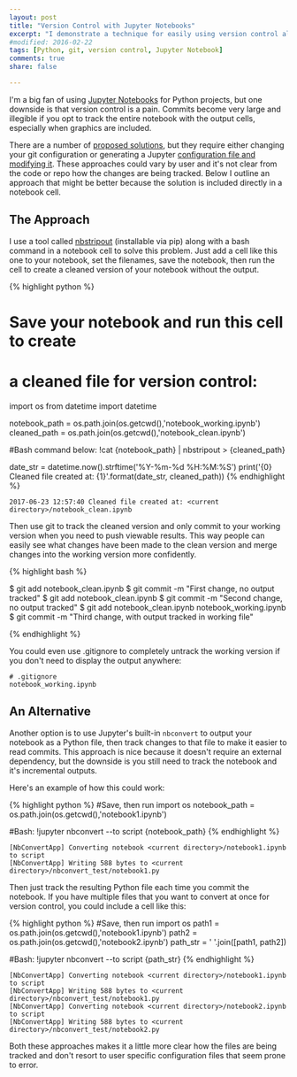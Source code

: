 ```yaml
---
layout: post
title: "Version Control with Jupyter Notebooks"
excerpt: "I demonstrate a technique for easily using version control along with Jupyter Notebooks."
#modified: 2016-02-22
tags: [Python, git, version control, Jupyter Notebook]
comments: true
share: false

---
```


I'm a big fan of using [Jupyter Notebooks](http://jupyter.org/) for Python projects, but one downside is that version control is a pain.  Commits become very large and illegible if you opt to track the entire notebook with the output cells, especially when graphics are included.  

There are a number of [proposed solutions](https://stackoverflow.com/questions/18734739/using-ipython-notebooks-under-version-control), but they require either changing your git configuration or generating a Jupyter [configuration file and modifying it](https://stackoverflow.com/a/25765194).  These approaches could vary by user and it's not clear from the code or repo how the changes are being tracked.  Below I outline an approach that might be better because the solution is included directly in a notebook cell.

## The Approach

I use a tool called [nbstripout](https://github.com/kynan/nbstripout) (installable via pip) along with a bash command in a notebook cell to solve this problem.  Just add a cell like this one to your notebook, set the filenames, save the notebook, then run the cell to create a cleaned version of your notebook without the output.  

{% highlight python %}

# Save your notebook and run this cell to create 
# a cleaned file for version control:
import os
from datetime import datetime

notebook_path = os.path.join(os.getcwd(),'notebook_working.ipynb')
cleaned_path = os.path.join(os.getcwd(),'notebook_clean.ipynb')

#Bash command below:
!cat {notebook_path} | nbstripout > {cleaned_path}

date_str = datetime.now().strftime('%Y-%m-%d %H:%M:%S')
print('{0} Cleaned file created at: {1}'.format(date_str, cleaned_path))
{% endhighlight %}

    2017-06-23 12:57:40 Cleaned file created at: <current directory>/notebook_clean.ipynb

Then use git to track the cleaned version and only commit to your working version when you need to push viewable results.  This way people can easily see what changes have been made to the clean version and merge changes into the working version more confidently.

{% highlight bash %}

$ git add notebook_clean.ipynb
$ git commit -m "First change, no output tracked"
$ git add notebook_clean.ipynb
$ git commit -m "Second change, no output tracked"
$ git add notebook_clean.ipynb notebook_working.ipynb
$ git commit -m "Third change, with output tracked in working file"

{% endhighlight %}
    
You could even use .gitignore to completely untrack the working version if you don't need to display the output anywhere:

    # .gitignore
    notebook_working.ipynb
    
## An Alternative

Another option is to use Jupyter's built-in `nbconvert` to output your notebook as a Python file, then track changes to that file to make it easier to read commits.  This approach is nice because it doesn't require an external dependency, but the downside is you still need to track the notebook and it's incremental outputs.  

Here's an example of how this could work:

{% highlight python %}
#Save, then run
import os
notebook_path = os.path.join(os.getcwd(),'notebook1.ipynb')

#Bash:
!jupyter nbconvert --to script {notebook_path}
{% endhighlight %}

    [NbConvertApp] Converting notebook <current directory>/notebook1.ipynb to script
    [NbConvertApp] Writing 588 bytes to <current directory>/nbconvert_test/notebook1.py

Then just track the resulting Python file each time you commit the notebook.  If you have multiple files that you want to convert at once for version control, you could include a cell like this:

{% highlight python %}
#Save, then run
import os
path1 = os.path.join(os.getcwd(),'notebook1.ipynb')
path2 = os.path.join(os.getcwd(),'notebook2.ipynb')
path_str = ' '.join([path1, path2])

#Bash:
!jupyter nbconvert --to script {path_str}
{% endhighlight %}

    [NbConvertApp] Converting notebook <current directory>/notebook1.ipynb to script
    [NbConvertApp] Writing 588 bytes to <current directory>/nbconvert_test/notebook1.py
    [NbConvertApp] Converting notebook <current directory>/notebook2.ipynb to script
    [NbConvertApp] Writing 588 bytes to <current directory>/nbconvert_test/notebook2.py

Both these approaches makes it a little more clear how the files are being tracked and don't resort to user specific configuration files that seem prone to error.


